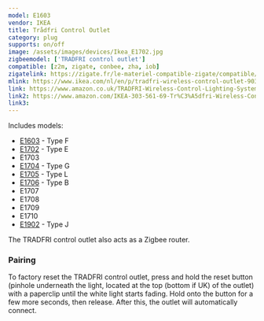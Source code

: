 ```yaml
---
model: E1603
vendor: IKEA
title: Trådfri Control Outlet
category: plug
supports: on/off
image: /assets/images/devices/Ikea_E1702.jpg
zigbeemodel: ['TRADFRI control outlet']
compatible: [z2m, zigate, conbee, zha, iob]
zigatelink: https://zigate.fr/le-materiel-compatible-zigate/compatible/ikeatradfripriseconnecte
mlink: https://www.ikea.com/nl/en/p/tradfri-wireless-control-outlet-90356166/
link: https://www.amazon.co.uk/TRADFRI-Wireless-Control-Lighting-Systems/dp/B07PK5LCL2
link2: https://www.amazon.com/IKEA-303-561-69-Tr%C3%A5dfri-Wireless-Control/dp/B07KM9ZC31
link3: 
---
```

Includes models:
- [E1603](https://www.ikea.com/se/sv/p/tradfri-tradloest-uttag-90356166/) - Type F
- [E1702](https://www.ikea.com/fr/fr/p/tradfri-prise-connectee-20364476/) - Type E
- E1703
- [E1704](https://www.ikea.com/gb/en/p/tradfri-wireless-control-outlet-00364477/) - Type G
- [E1705](https://www.ikea.com/it/it/p/tradfri-presa-wireless-60364479/) - Type L
- [E1706](https://www.ikea.com/us/en/p/tradfri-wireless-control-outlet-30356169/) - Type B
- E1707
- E1708
- E1709
- E1710
- [E1902](https://www.ikea.com/ch/de/p/tradfri-steckdose-funkgesteuert-00473650/) - Type J


The TRADFRI control outlet also acts as a Zigbee router.

### Pairing
To factory reset the TRADFRI control outlet, press and hold the reset button
(pinhole underneath the light, located at the top (bottom if UK) of the outlet) with a
paperclip until the white light starts fading. Hold onto the button for a
few more seconds, then release. After this, the outlet will automatically connect. 
